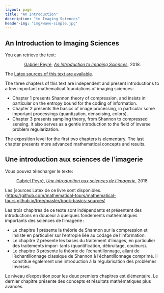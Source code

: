 ```yaml
---
layout: page
title: "An Introduction"
description: "to Imaging Sciences"
header-img: "img/wave-simple.jpg"
---
```



An Introduction to Imaging Sciences
---------


You can retrieve the text:

<div align="center">
  <a href="http://www.gpeyre.com/">Gabriel Peyré</a>, <i><a href="https://github.com/mathematical-tours/mathematical-tours.github.io/tree/master/book-basics-sources/IntroImaging.pdf">An Introduction to Imaging Sciences</a></i>, 2018.
</div>

The [Latex sources of this text are available](https://github.com/mathematical-tours/mathematical-tours.github.io/tree/master/book-basics-sources).

The three chapters of this text are independent and present introductions to a few important mathematical foundations of imaging sciences:

- Chapter 1 presents Shannon theory of compression, and insists in particular on the entropy bound for the coding of information.
- Chapter 2 presents the basics of image processing, in particular some important processings (quantization, densoising, colors).
- Chapter 3 presents sampling theory, from Shannon to compressed sensing. It also serves as a gentle introduction to the field of inverse problem regularization.

The exposition level for the first two chapters is elementary. The last chapter presents more advanced mathematical concepts and results.


Une introduction aux sciences de l'imagerie
---------

Vous pouvez télécharger le texte:

<div align="center">
  <a href="http://www.gpeyre.com/">Gabriel Peyré</a>, <i><a href="https://github.com/mathematical-tours/mathematical-tours.github.io/tree/master/book-basics-sources/IntroImaging-FR.pdf">Une introduction aux sciences de l'imagerie</a></i>, 2018.
</div>

Les [sources Latex de ce livre sont disponibles.(https://github.com/mathematical-tours/mathematical-tours.github.io/tree/master/book-basics-sources)

Les trois chapitres de ce texte sont indépendants et présentent des introductions en douceur à quelques fondements mathématiques importants des sciences de l’imagerie :

- Le chapitre 1 présente la théorie de Shannon sur la compression et insiste en particulier sur l’entropie liée au codage de l’information.
- Le chapitre 2 présente les bases du traitement d’images, en particulier des traitements impor- tants (quantification, débruitage, couleurs).
- Le chapitre 3 présente la théorie de l’échantillonnage, allant de l’échantillonnage classique de Shannon à l’échantillonnage comprimé. Il constitue également une introduction à la régularisation des problèmes inverses.

Le niveau d’exposition pour les deux premiers chapitres est élémentaire. Le dernier chapitre présente des concepts et résultats mathématiques plus avancés.
